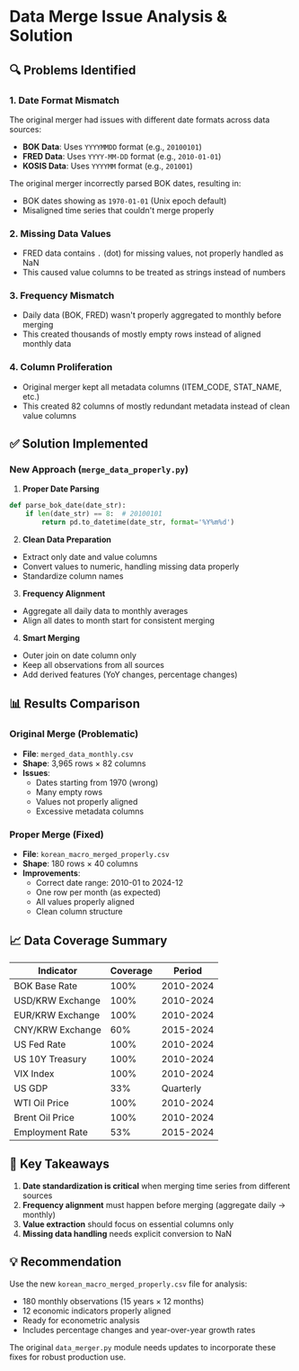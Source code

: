# Data Merge Issue Analysis & Solution

## 🔍 Problems Identified

### 1. **Date Format Mismatch**
The original merger had issues with different date formats across data sources:

- **BOK Data**: Uses `YYYYMMDD` format (e.g., `20100101`)
- **FRED Data**: Uses `YYYY-MM-DD` format (e.g., `2010-01-01`)
- **KOSIS Data**: Uses `YYYYMM` format (e.g., `201001`)

The original merger incorrectly parsed BOK dates, resulting in:
- BOK dates showing as `1970-01-01` (Unix epoch default)
- Misaligned time series that couldn't merge properly

### 2. **Missing Data Values**
- FRED data contains `.` (dot) for missing values, not properly handled as NaN
- This caused value columns to be treated as strings instead of numbers

### 3. **Frequency Mismatch**
- Daily data (BOK, FRED) wasn't properly aggregated to monthly before merging
- This created thousands of mostly empty rows instead of aligned monthly data

### 4. **Column Proliferation**
- Original merger kept all metadata columns (ITEM_CODE, STAT_NAME, etc.)
- This created 82 columns of mostly redundant metadata instead of clean value columns

## ✅ Solution Implemented

### New Approach (`merge_data_properly.py`)

1. **Proper Date Parsing**
```python
def parse_bok_date(date_str):
    if len(date_str) == 8:  # 20100101
        return pd.to_datetime(date_str, format='%Y%m%d')
```

2. **Clean Data Preparation**
- Extract only date and value columns
- Convert values to numeric, handling missing data properly
- Standardize column names

3. **Frequency Alignment**
- Aggregate all daily data to monthly averages
- Align all dates to month start for consistent merging

4. **Smart Merging**
- Outer join on date column only
- Keep all observations from all sources
- Add derived features (YoY changes, percentage changes)

## 📊 Results Comparison

### Original Merge (Problematic)
- **File**: `merged_data_monthly.csv`
- **Shape**: 3,965 rows × 82 columns
- **Issues**: 
  - Dates starting from 1970 (wrong)
  - Many empty rows
  - Values not properly aligned
  - Excessive metadata columns

### Proper Merge (Fixed)
- **File**: `korean_macro_merged_properly.csv`
- **Shape**: 180 rows × 40 columns
- **Improvements**:
  - Correct date range: 2010-01 to 2024-12
  - One row per month (as expected)
  - All values properly aligned
  - Clean column structure

## 📈 Data Coverage Summary

| Indicator | Coverage | Period |
|-----------|----------|--------|
| BOK Base Rate | 100% | 2010-2024 |
| USD/KRW Exchange | 100% | 2010-2024 |
| EUR/KRW Exchange | 100% | 2010-2024 |
| CNY/KRW Exchange | 60% | 2015-2024 |
| US Fed Rate | 100% | 2010-2024 |
| US 10Y Treasury | 100% | 2010-2024 |
| VIX Index | 100% | 2010-2024 |
| US GDP | 33% | Quarterly |
| WTI Oil Price | 100% | 2010-2024 |
| Brent Oil Price | 100% | 2010-2024 |
| Employment Rate | 53% | 2015-2024 |

## 🎯 Key Takeaways

1. **Date standardization is critical** when merging time series from different sources
2. **Frequency alignment** must happen before merging (aggregate daily → monthly)
3. **Value extraction** should focus on essential columns only
4. **Missing data handling** needs explicit conversion to NaN

## 💡 Recommendation

Use the new `korean_macro_merged_properly.csv` file for analysis:
- 180 monthly observations (15 years × 12 months)
- 12 economic indicators properly aligned
- Ready for econometric analysis
- Includes percentage changes and year-over-year growth rates

The original `data_merger.py` module needs updates to incorporate these fixes for robust production use.